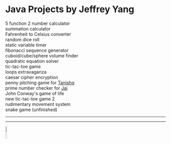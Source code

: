 <h1> Java Projects by Jeffrey Yang </h1>
<div> 5 function 2 number calculator </div>
<div> summation calculator </div>
<div> Fahrenheit to Celsius converter </div>
<div> random dice roll </div>
<div> static variable timer </div>
<div> fibonacci sequence generator </div>
<div> cuboid/cube/sphere volume finder </div>
<div> quadratic equation solver </div>
<div> tic-tac-toe game </div>
<div> loops extravaganza </div>
<div> caesar cipher encryption </div>
<div> penny pitching game for <a href="https://github.com/tanishq-ahuja">Tanishq</a> </div>
<div> prime number checker for <a href="https://github.com/jtdoshi">Jai</a> </div>
<div> John Conway's game of life </div>
<div> new tic-tac-toe game 2</div>
<div> rudimentary movement system </div>
<div> snake game (unfinished)</div>
<hr size="30"><hr size="30">
<img height = "10%" width = "10%" src= "https://upload.wikimedia.org/wikipedia/en/thumb/3/30/Java_programming_language_logo.svg/1200px-Java_programming_language_logo.svg.png"> 
